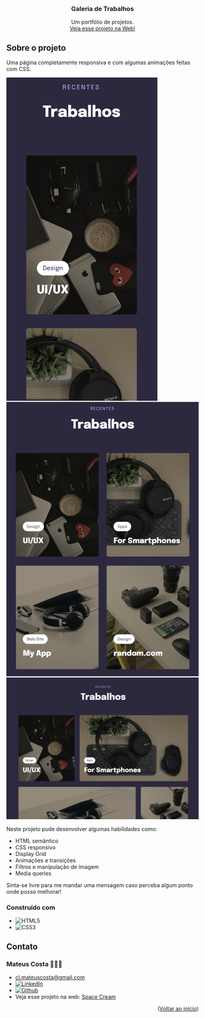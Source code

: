 <a name="readme-top"></a>

<br />
<div align="center">

  <h3 align="center">Galeria de Trabalhos</h3>

  <p align="center">
    Um portfólio de projetos.
    <br />
    <a href="https://clmateus.github.io/Galeria-de-Trabalhos" />Veja esse projeto na Web!</a>
  </p>
</div>


## Sobre o projeto

Uma página completamente responsiva e com algumas animações feitas com CSS.

<img src="./images/mobile.png" />
<img src="./images/tablet.png" />
<img src="./images/desktop.png" />

Neste projeto pude desenvolver algumas habilidades como:
* HTML semântico
* CSS responsivo
* Display Grid
* Animações e transições
* Filtros e manipulação de imagem
* Media queries

Sinta-se livre para me mandar uma mensagem caso perceba algum ponto onde posso melhorar! 

### Construído com

* ![HTML5](https://img.shields.io/badge/html5-%23E34F26.svg?style=for-the-badge&logo=html5&logoColor=white)
* ![CSS3](https://img.shields.io/badge/css3-%231572B6.svg?style=for-the-badge&logo=css3&logoColor=white)

## Contato

### Mateus Costa 👨🏻‍💻
* cl.mateuscosta@gmail.com
* [![LinkedIn][linkedin-shield]][linkedin-url]
* [![Github][github-shield]][github-url]
* Veja esse projeto na web: [Space Cream](https://clmateus.github.io/Space-Cream)

<p align="right">(<a href="#readme-top">Voltar ao início</a>)</p>

[github-shield]: https://img.shields.io/badge/github-%23121011.svg?style=for-the-badge&logo=github&logoColor=white
[github-url]: https://github.com/clmateus
[linkedin-shield]: https://img.shields.io/badge/-LinkedIn-black.svg?style=for-the-badge&logo=linkedin&colorB=555
[linkedin-url]: https://linkedin.com/in/clmateus

